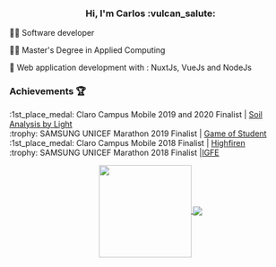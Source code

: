 <h3 align="center">
  Hi, I'm Carlos :vulcan_salute:
</h3>

:man_technologist: Software developer

:man_student: Master's Degree in Applied Computing

:brain: Web application development with : NuxtJs, VueJs and NodeJs

### Achievements :trophy:

<p>:1st_place_medal: Claro Campus Mobile 2019 and 2020 Finalist | <a href="https://github.com/caarloshenrique/sal-app">Soil Analysis by Light</a><br>
:trophy: SAMSUNG UNICEF Marathon 2019 Finalist | <a href="https://github.com/developers-pantaneiros/game">Game of Student</a> <br>
:1st_place_medal: Claro Campus Mobile 2018 Finalist | <a href="https://github.com/caarloshenrique/highfiren">Highfiren</a><br>
:trophy: SAMSUNG UNICEF Marathon 2018 Finalist |<a href="https://github.com/caarloshenrique/IGFE">IGFE</a></br>

<p align="center">
  <a href="https://github.com/anuraghazra/github-readme-stats">
    <img
      align="center"
      height="165"
      src="https://github-readme-stats.vercel.app/api?username=caarloshenrique&count_private=true&show_icons=true&custom_title=Github%20Status&hide=issues"
    />
  </a>
  <a href="https://github.com/anuraghazra/github-readme-stats">
    <img
      align="center"
      src="https://github-readme-stats.vercel.app/api/top-langs?username=caarloshenrique&layout=compact&custom_title=Languages%20More%20Used"
    />
  </a>
</p>

